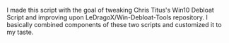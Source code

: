 I made this script with the goal of tweaking Chris Titus's Win10 Debloat Script and improving upon LeDragoX/Win-Debloat-Tools repository. I basically combined components of these two scripts and customized it to my taste.
